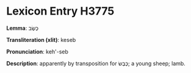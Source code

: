 # Lexicon Entry H3775

**Lemma**: כֶּשֶׂב

**Transliteration (xlit)**: keseb

**Pronunciation**: keh'-seb

**Description**:
apparently by transposition for כֶּבֶשׂ; a young sheep; lamb.
